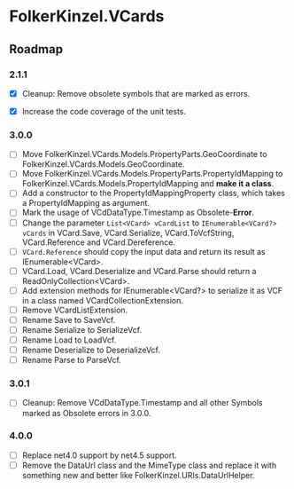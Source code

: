 ﻿# FolkerKinzel.VCards
## Roadmap

### 2.1.1
- [x] Cleanup: Remove obsolete symbols that are marked as errors.
- [x] Increase the code coverage of the unit tests.


### 3.0.0  
- [ ] Move FolkerKinzel.VCards.Models.PropertyParts.GeoCoordinate to 
FolkerKinzel.VCards.Models.GeoCoordinate.
- [ ] Move FolkerKinzel.VCards.Models.PropertyParts.PropertyIdMapping to
FolkerKinzel.VCards.Models.PropertyIdMapping and **make it a class**.
- [ ] Add a constructor to the PropertyIdMappingProperty class, which takes a PropertyIdMapping as 
argument.
- [ ] Mark the usage of VCdDataType.Timestamp as Obsolete-**Error**.
- [ ] Change the parameter `List<VCard> vCardList` to `IEnumerable<VCard?> vCards` in
VCard.Save, VCard.Serialize, VCard.ToVcfString, VCard.Reference and VCard.Dereference.
- [ ] `VCard.Reference` should copy the input data and return its result as IEnumerable&lt;VCard&gt;.
- [ ] VCard.Load, VCard.Deserialize and VCard.Parse should return a ReadOnlyCollection&lt;VCard&gt;.
- [ ] Add extension methods for IEnumerable&lt;VCard?&gt; to serialize it as VCF in a class named VCardCollectionExtension.
- [ ] Remove VCardListExtension.
- [ ] Rename Save to SaveVcf.
- [ ] Rename Serialize to SerializeVcf.
- [ ] Rename Load to LoadVcf.
- [ ] Rename Deserialize to DeserializeVcf.
- [ ] Rename Parse to ParseVcf. 

### 3.0.1
- [ ] Cleanup: Remove VCdDataType.Timestamp and all other Symbols marked as Obsolete errors in 3.0.0.

### 4.0.0
- [ ] Replace net4.0 support by net4.5 support.
- [ ] Remove the DataUrl class and the MimeType class and replace it with something new and better like
FolkerKinzel.URIs.DataUrlHelper.